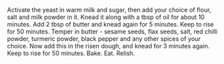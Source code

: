 Activate the yeast in warm milk and sugar, then add your choice of flour, salt and milk powder in it.
Knead it along with a tbsp of oil for about 10 minutes.
Add 2 tbsp of butter and knead again for 5 minutes.
Keep to rise for 50 minutes.
Temper in butter - sesame  seeds, flax seeds, salt, red chilli powder, turmeric powder, black pepper and any other spices of your choice.
Now add this in the risen dough, and knead for 3 minutes again.
Keep to rise for 50 minutes.
Bake.
Eat.
Relish.